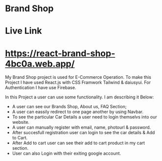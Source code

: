 # Brand Shop

# Live Link

# https://react-brand-shop-4bc0a.web.app/

My Brand Shop project is used for E-Commerce Operation. To make this Project I have used React.js with CSS Framwork Tailwind & daiusyui. For Authentication I have use Firebase.

In this Project a user can use some functionality. I am describing it Below: 

- A user can see our Brands Shop, About us, FAQ Section;
- A user can eassily redirect to one page another by using Navbar.
- To see the particular Car Details a user need to login themselvs into our website.
- A user can manually register with email, name, photourl & password.
- After succesfull registration user can login to see the car details & Add to Cart.
- After Add to cart user can see their add to cart product in my cart section. 
- User can also Login with their exiting google account.
